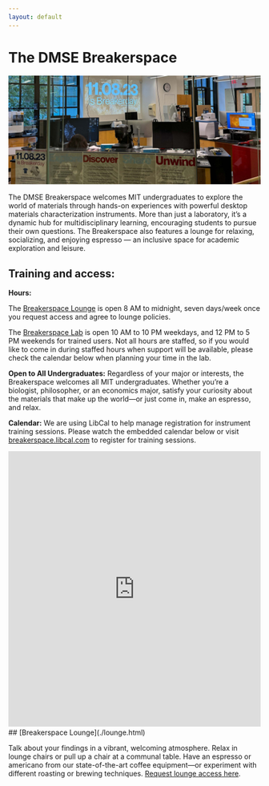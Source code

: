 ```yaml
---
layout: default
---
```


# The DMSE Breakerspace

![The DMSE Breakerspace](./assets/img/breakerday.JPG)

The DMSE Breakerspace welcomes MIT undergraduates to explore the world of materials through hands-on experiences with powerful desktop materials characterization instruments. More than just a laboratory, it’s a dynamic hub for multidisciplinary learning, encouraging students to pursue their own questions. The Breakerspace also features a lounge for relaxing, socializing, and enjoying espresso — an inclusive space for academic exploration and leisure.

## Training and access:

**Hours:**

The [Breakerspace Lounge](./lounge.html) is open 8 AM to midnight, seven days/week once you request access and agree to lounge policies.

The [Breakerspace Lab](./lab.html) is open 10 AM to 10 PM weekdays, and 12 PM to 5 PM weekends for trained users. Not all hours are staffed, so if you would like to come in during staffed hours when support will be available, please check the calendar below when planning your time in the lab.

**Open to All Undergraduates:** Regardless of your major or interests, the Breakerspace welcomes all MIT undergraduates. Whether you’re a biologist, philosopher, or an economics major, satisfy your curiosity about the materials that make up the world—or just come in, make an espresso, and relax.

**Calendar:** We are using LibCal to help manage registration for instrument training sessions. Please watch the embedded calendar below or visit [breakerspace.libcal.com](https://breakerspace.libcal.com/) to register for training sessions.

<iframe src="https://breakerspace.libcal.com/widget/events/calendar/monthly?&c=19408&monthly=0&inc=0&target=_blank&no_filters=0" style="border: 0" width="100%" height=550 frameborder="0" scrolling="auto"></iframe>

<br>
## [Breakerspace Lounge](./lounge.html)

Talk about your findings in a vibrant, welcoming atmosphere. Relax in lounge chairs or pull up a chair at a communal table. Have an espresso or americano from our state-of-the-art coffee equipment—or experiment with different roasting or brewing techniques. [Request lounge access here](https://docs.google.com/forms/d/e/1FAIpQLSdcX0J_sUQmiO0j15IHSrni4rX7LMLaILCjoXQOn4QriWAoHA/viewform?usp=sf_link).
